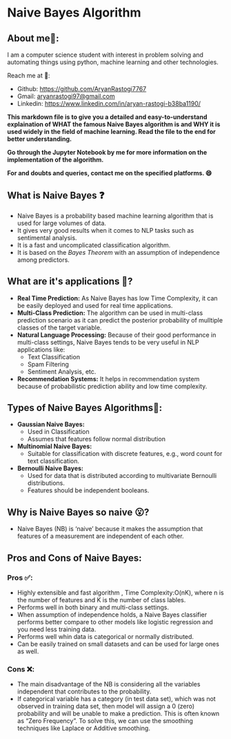 # Naive Bayes Algorithm

## About me:book::
I am a computer science student with interest in problem solving and automating things using python, machine learning and other technologies.

Reach me at :email::
* Github: https://github.com/AryanRastogi7767
* Gmail: aryanrastogi97@gmail.com
* Linkedin:  https://www.linkedin.com/in/aryan-rastogi-b38ba1190/

**This markdown file is to give you a detailed and easy-to-understand explaination of WHAT the famous Naive Bayes algorithm is and WHY it is used widely in the field of machine learning.
Read the file to the end for better understanding.**

**Go through the Jupyter Notebook by me for more information on the implementation of the algorithm.**

**For and doubts and queries, contact me on the specified platforms. :smile:**

## What is Naive Bayes :question:

* Naive Bayes is a probability based machine learning algorithm that is used for large volumes of data.
* It gives very good results when it comes to NLP tasks such as sentimental analysis. 
* It is a fast and uncomplicated classification algorithm.
* It is based on the *Bayes Theorem* with an assumption of independence among predictors.

## What are it's applications :closed_book:?

* **Real Time Prediction:** As Naive Bayes has low Time Complexity, it can be easily deployed and used for real time applications.
* **Multi-Class Prediction:** The algorithm can be used in multi-class prediction scenario as it can predict the posterior probability of mulltiple classes of the target variable.
* **Natural Language Processing:** Because of their good performance in multi-class settings, Naive Bayes tends to be very useful in  NLP applications like:
    * Text Classification
    * Spam Filtering
    * Sentiment Analysis, etc.
* **Recommendation Systems:** It helps in recommendation system because of probabilistic prediction ability and low time complexity.

## Types of Naive Bayes Algorithms:file_folder::

* **Gaussian Naive Bayes:** 
    * Used in Classification
    * Assumes that features follow normal distribution
* **Multinomial Naive Bayes:**     
    * Suitable for classification with discrete features, e.g., word count for text classification.
* **Bernoulli Naive Bayes:**    
    * Used for data that is distributed according to multivariate Bernoulli distributions.
    * Features should be independent booleans.
    
## Why is Naive Bayes so naive :open_mouth:?

* Naive Bayes (NB) is ‘naive’ because it makes the assumption that features of a measurement are independent of each other.

## Pros and Cons of Naive Bayes:
### Pros :white_check_mark::

* Highly extensible and fast algorithm , Time Complexity:O(nK), where n is the number of features and K is the number of class lables.
* Performs well in both binary and  multi-class settings.
* When assumption of independence holds, a Naive Bayes classifier performs better compare to other models like logistic regression and you need less training data.
* Performs well whin data is categorical or normally distributed.
* Can be easily trained on small datasets and can be used for large ones as well.

### Cons :x::

* The main disadvantage of the NB is considering all the variables independent that contributes to the probability. 
* If categorical variable has a category (in test data set), which was not observed in training data set, then model will assign a 0 (zero) probability and will be unable to make a prediction. This is often known as “Zero Frequency”. To solve this, we can use the smoothing techniques like Laplace or Additive smoothing.
